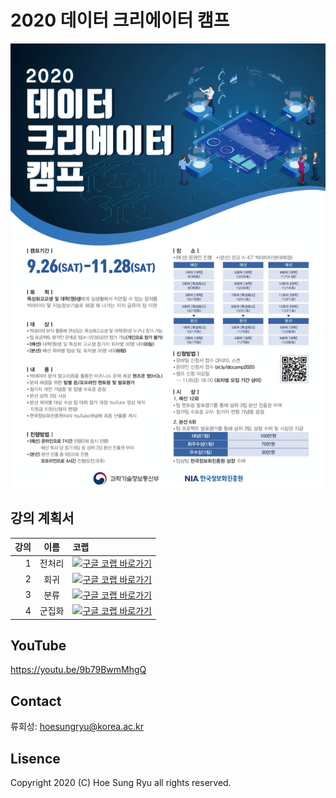 # 2020 데이터 크리에이터 캠프
![](./img/poster.png)

## 강의 계획서
|강의|이름|코랩|
|--:|:---:|:---|
|1 |전처리|<a target="_blank" href="https://drive.google.com/file/d/1hj2UxQ4DPWBDYL1IyhQQoszZoDp4cx4v/view?usp=sharing"><img src="https://www.tensorflow.org/images/colab_logo_32px.png" />구글 코랩 바로가기</a>|
|2 |회귀| <a target="_blank" href="https://drive.google.com/file/d/1jqtfiYlZ6TC9DBGmwWtYfr-3P8p78lHt/view?usp=sharing"><img src="https://www.tensorflow.org/images/colab_logo_32px.png" />구글 코랩 바로가기</a> |
|3 |분류| <a target="_blank" href="https://drive.google.com/file/d/1G_1BS84KuqqDjCBxAZv5VK0ZjWjp5Cz3/view?usp=sharing"><img src="https://www.tensorflow.org/images/colab_logo_32px.png" />구글 코랩 바로가기</a>|
|4 |군집화 | <a target="_blank" href="https://drive.google.com/file/d/114WTgfoDRNBn3Q6bhRL_qrjn0p_2WucK/view?usp=sharing"><img src="https://www.tensorflow.org/images/colab_logo_32px.png" />구글 코랩 바로가기</a>|

## YouTube
https://youtu.be/9b79BwmMhgQ

## Contact
류회성: hoesungryu@korea.ac.kr

## Lisence
Copyright 2020 (C) Hoe Sung Ryu all rights reserved. 
